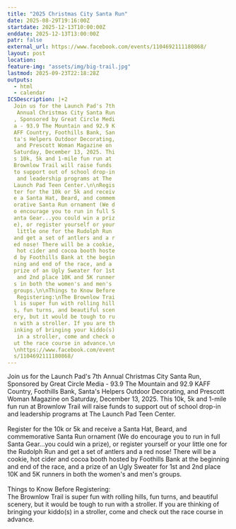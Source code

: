 ```yaml
---
title: "2025 Christmas City Santa Run"
date: 2025-08-29T19:16:00Z
startdate: 2025-12-13T10:00:00Z
enddate: 2025-12-13T13:00:00Z
patr: false
external_url: https://www.facebook.com/events/1104692111180868/
layout: post
location: 
feature-img: "assets/img/big-trail.jpg"
lastmod: 2025-09-23T22:18:28Z
outputs:
  - html
  - calendar
ICSDescription: |+2
  Join us for the Launch Pad's 7th   Annual Christmas City Santa Run  , Sponsored by Great Circle Medi  a - 93.9 The Mountain and 92.9 K  AFF Country, Foothills Bank, San  ta's Helpers Outdoor Decorating,   and Prescott Woman Magazine on   Saturday, December 13, 2025. Thi  s 10k, 5k and 1-mile fun run at   Brownlow Trail will raise funds   to support out of school drop-in   and leadership programs at The   Launch Pad Teen Center.\n\nRegis  ter for the 10k or 5k and receiv  e a Santa Hat, Beard, and commem  orative Santa Run ornament (We d  o encourage you to run in full S  anta Gear...you could win a priz  e), or register yourself or your   little one for the Rudolph Run   and get a set of antlers and a r  ed nose! There will be a cookie,   hot cider and cocoa booth hoste  d by Foothills Bank at the begin  ning and end of the race, and a   prize of an Ugly Sweater for 1st   and 2nd place 10K and 5K runner  s in both the women's and men's   groups.\n\nThings to Know Before   Registering:\nThe Brownlow Trai  l is super fun with rolling hill  s, fun turns, and beautiful scen  ery, but it would be tough to ru  n with a stroller. If you are th  inking of bringing your kiddo(s)   in a stroller, come and check o  ut the race course in advance.\n  \nhttps://www.facebook.com/event  s/1104692111180868/
---
```


Join us for the Launch Pad's 7th Annual Christmas City Santa Run, Sponsored by Great Circle Media - 93.9 The Mountain and 92.9 KAFF Country, Foothills Bank, Santa's Helpers Outdoor Decorating, and Prescott Woman Magazine on Saturday, December 13, 2025. This 10k, 5k and 1-mile fun run at Brownlow Trail will raise funds to support out of school drop-in and leadership programs at The Launch Pad Teen Center.<br>
  <br>
  Register for the 10k or 5k and receive a Santa Hat, Beard, and commemorative Santa Run ornament (We do encourage you to run in full Santa Gear...you could win a prize), or register yourself or your little one for the Rudolph Run and get a set of antlers and a red nose! There will be a cookie, hot cider and cocoa booth hosted by Foothills Bank at the beginning and end of the race, and a prize of an Ugly Sweater for 1st and 2nd place 10K and 5K runners in both the women's and men's groups.<br>
  <br>
  Things to Know Before Registering&#58;<br>
  The Brownlow Trail is super fun with rolling hills, fun turns, and beautiful scenery, but it would be tough to run with a stroller. If you are thinking of bringing your kiddo(s) in a stroller, come and check out the race course in advance.<br>
  <br>
  
